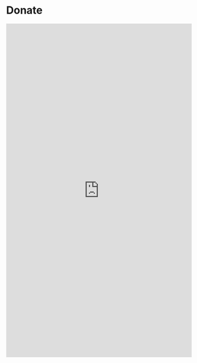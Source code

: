 # Donate

<script src="https://donorbox.org/widget.js" paypalExpress="false"></script><iframe allowpaymentrequest="" frameborder="0" height="900px" name="donorbox" scrolling="no" seamless="seamless" src="https://donorbox.org/embed/engineer1" style="max-width: 500px; min-width: 250px; max-height:none!important" width="100%"></iframe>